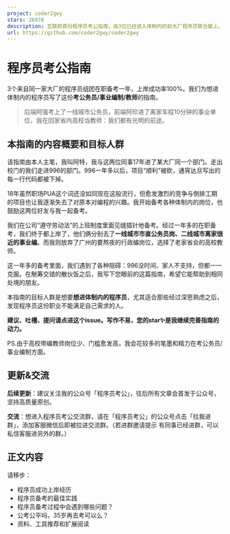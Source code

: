 ```yaml
---
project: coder2gwy
stars: 26978
description: 互联网首份程序员考公指南，由3位已经进入体制内的前大厂程序员联合献上。
url: https://github.com/coder2gwy/coder2gwy
---
```


程序员考公指南
=======

3个来自同一家大厂的程序员组团在职备考一年，上岸成功率100%。我们为想进体制内的程序员写了这份**考公务员/事业编制/教师**的指南。

> 后端阿强考上了一线城市公务员，前端阿珍进了离家车程10分钟的事业单位，我在回家省内高校当教师：我们都有光明的前途。

本指南的内容概要和目标人群
-------------

该指南由本人主笔，我叫阿特，我与这两位同事17年进了某大厂同一个部门。走出校门的我们走进996的部门。996一年多以后，项目“顺利”被砍，通宵达旦写出的每一行代码都被下掉。

18年虽然职场PUA这个词还没如同现在这般流行，但愈发激烈的竞争与倒排工期的项目也让我逐渐失去了对原本对编程的兴趣。我开始备考各种体制内的岗位，也鼓励这两位好友与我一起备考。

我们在公司“遵守劳动法”的上班制度里面见缝插针地备考。经过一年多的在职备考，我们终于都上岸了，他们俩分别去了**一线城市市直公务员岗、二线城市离家很近的事业编**。而我则放弃了广州的要熬夜的行政编岗位，选择了老家省会的高校教师。

这一年多的备考里面，我们遇到了各种阻碍：996没时间、家人不支持，但都一一克服。在觥筹交错的散伙饭之后，我写下您眼前的这篇指南，希望它能帮助到相同处境的朋友。

本指南的目标人群是想要**想进体制内的程序员**，尤其适合那些经过深思熟虑之后，发现程序员这份职业不能满足自己需求的人。

**建议、吐槽、提问请点进这个issue。写作不易，您的star✨是我继续完善指南的动力。**

PS.由于高校带编教师岗位少、门槛愈发高，我会花较多的笔墨和精力在考公务员/事业编制方面。

更新&交流
-----

**后续更新**：建议关注我的公众号「程序员考公」，往后所有文章会首发于公众号，坚持高质量原创。

**交流**：想进入程序员考公交流群，请在「程序员考公」的公众号点击「拉我进群」，添加客服微信后即被拉进交流群。（若进群邀请提示 有同事已经进群，可以私信客服进另外的群。）

正文内容
----

请移步：

-   程序员成功上岸经历
-   程序员备考的最佳实践
-   程序员备考过程中会遇到哪些问题？
-   公考公平吗，35岁再去考可以么？
-   资料、工具推荐和扩展阅读
